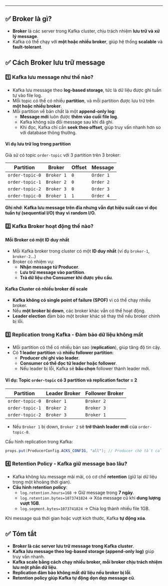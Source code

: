 
---
## ✅ **Broker là gì?**

- **Broker** là các server trong Kafka cluster, chịu trách nhiệm **lưu trữ và xử lý message**.
- Kafka có thể chạy với **một hoặc nhiều broker**, giúp hệ thống **scalable** và **fault-tolerant**.

## ✅ **Cách Broker lưu trữ message**

### **1️⃣ Kafka lưu message như thế nào?**

- Kafka lưu message theo **log-based storage**, tức là dữ liệu được ghi tuần tự vào file log.
- Mỗi topic có thể có nhiều **partition**, và mỗi partition được lưu trữ trên **một hoặc nhiều broker**.
- Mỗi partition về bản chất là một **append-only log**:
    - **Message mới** luôn được **thêm vào cuối file log**.
    - Kafka không sửa đổi message sau khi đã ghi.
    - Khi đọc, Kafka chỉ cần **seek theo offset**, giúp truy vấn nhanh hơn so với database thông thường.

#### **Ví dụ lưu trữ log trong partition**

Giả sử có topic `order-topic` với 3 partition trên 3 broker:

|Partition|Broker|Offset|Message|
|---|---|---|---|
|`order-topic-0`|`Broker 1`|`0`|`Order 1`|
|`order-topic-1`|`Broker 2`|`0`|`Order 2`|
|`order-topic-2`|`Broker 3`|`0`|`Order 3`|
|`order-topic-0`|`Broker 1`|`1`|`Order 4`|

**Ghi nhớ**: **Kafka lưu message trên đĩa nhưng vẫn đạt hiệu suất cao vì đọc tuần tự (sequential I/O) thay vì random I/O.**

### **2️⃣ Kafka Broker hoạt động thế nào?**

#### **Mỗi Broker có một ID duy nhất**

- Mỗi Kafka broker trong cluster có một **ID duy nhất** (ví dụ `broker-1`, `broker-2`...)
- Broker có nhiệm vụ:
    - **Nhận message từ Producer**.
    - **Lưu trữ message vào partition**.
    - **Trả dữ liệu cho Consumer khi được yêu cầu**.

#### **Kafka Cluster có nhiều broker để scale**

- **Kafka không có single point of failure (SPOF)** vì có thể chạy nhiều broker.
- Nếu **một broker bị down**, các broker khác vẫn có thể hoạt động.
- **Leader election** đảm bảo một broker khác sẽ thay thế nếu broker chính bị lỗi.

### **3️⃣ Replication trong Kafka - Đảm bảo dữ liệu không mất**

- Mỗi partition có thể có nhiều bản sao (**replication**), giúp tăng độ tin cậy.
- Có **1 leader partition** và **nhiều follower partition**:
    - **Producer chỉ ghi vào leader**.
    - **Consumer có thể đọc từ leader hoặc follower**.
    - Nếu leader bị lỗi, Kafka sẽ **bầu chọn** follower thành leader mới.

#### **Ví dụ: Topic `order-topic` có 3 partition và replication factor = 2**

|Partition|Leader Broker|Follower Broker|
|---|---|---|
|`order-topic-0`|`Broker 1`|`Broker 2`|
|`order-topic-1`|`Broker 2`|`Broker 3`|
|`order-topic-2`|`Broker 3`|`Broker 1`|

- Nếu `Broker 1` bị down, `Broker 2` sẽ **trở thành leader mới** của `order-topic-0`.

Cấu hình replication trong Kafka:
```java
props.put(ProducerConfig.ACKS_CONFIG, "all"); // Producer chờ tất cả replica lưu message
```
### **4️⃣ Retention Policy - Kafka giữ message bao lâu?**

- Kafka không lưu message mãi mãi, có cơ chế **retention** (giữ lại dữ liệu trong một khoảng thời gian).
- **Cấu hình retention policy**:
    - `log.retention.hours=168` → Giữ message trong **7 ngày**.
    - `log.retention.bytes=1073741824` → Xóa message cũ khi **dung lượng vượt 1GB**.
    - `log.segment.bytes=1073741824` → Chia log thành nhiều file 1GB.

Khi message quá thời gian hoặc vượt kích thước, Kafka **tự động xóa**.

## ✅ **Tóm tắt**

- **Broker là các server lưu trữ message trong Kafka cluster**.
- **Kafka lưu message theo log-based storage (append-only log)** giúp truy vấn nhanh.
- **Kafka scale bằng cách chạy nhiều broker, mỗi broker chịu trách nhiệm lưu một phần dữ liệu**.
- **Replication đảm bảo không mất dữ liệu nếu broker bị lỗi**.
- **Retention policy giúp Kafka tự động dọn dẹp message cũ**.